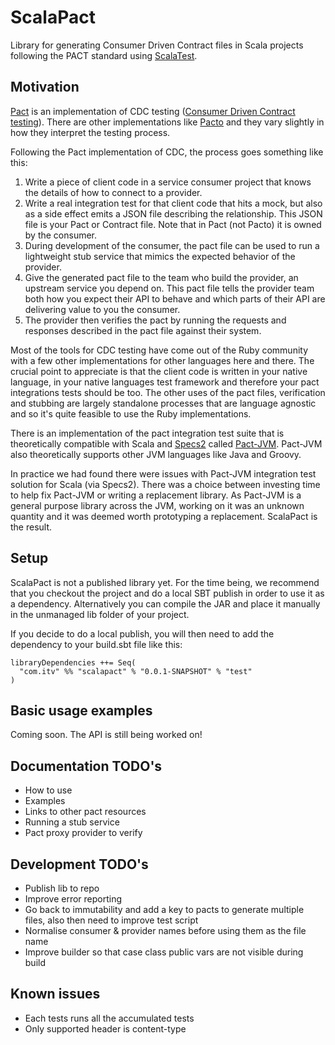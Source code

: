 # ScalaPact
Library for generating Consumer Driven Contract files in Scala projects following the PACT standard using [ScalaTest](http://www.scalatest.org/).

## Motivation
[Pact](https://github.com/realestate-com-au/pact) is an implementation of CDC testing ([Consumer Driven Contract testing](http://martinfowler.com/articles/consumerDrivenContracts.html)). There are other implementations like [Pacto](https://github.com/thoughtworks/pacto) and they vary slightly in how they interpret the testing process.

Following the Pact implementation of CDC, the process goes something like this:
1. Write a piece of client code in a service consumer project that knows the details of how to connect to a provider.
2. Write a real integration test for that client code that hits a mock, but also as a side effect emits a JSON file describing the relationship. This JSON file is your Pact or Contract file. Note that in Pact (not Pacto) it is owned by the consumer.
3. During development of the consumer, the pact file can be used to run a lightweight stub service that mimics the expected behavior of the provider.
4. Give the generated pact file to the team who build the provider, an upstream service you depend on. This pact file tells the provider team both how you expect their API to behave and which parts of their API are delivering value to you the consumer.
5. The provider then verifies the pact by running the requests and responses described in the pact file against their system.

Most of the tools for CDC testing have come out of the Ruby community with a few other implementations for other languages here and there. The crucial point to appreciate is that the client code is written in your native language, in your native languages test framework and therefore your pact integrations tests should be too. The other uses of the pact files, verification and stubbing are largely standalone processes that are language agnostic and so it's quite feasible to use the Ruby implementations.

There is an implementation of the pact integration test suite that is theoretically compatible with Scala and [Specs2](https://etorreborre.github.io/specs2/) called [Pact-JVM](https://github.com/DiUS/pact-jvm). Pact-JVM also theoretically supports other JVM languages like Java and Groovy.

In practice we had found there were issues with Pact-JVM integration test solution for Scala (via Specs2). There was a choice between investing time to help fix Pact-JVM or writing a replacement library. As Pact-JVM is a general purpose library across the JVM, working on it was an unknown quantity and it was deemed worth prototyping a replacement. ScalaPact is the result.

## Setup
ScalaPact is not a published library yet. For the time being, we recommend that you checkout the project and do a local SBT publish in order to use it as a dependency. Alternatively you can compile the JAR and place it manually in the unmanaged lib folder of your project.

If you decide to do a local publish, you will then need to add the dependency to your build.sbt file like this:

```
libraryDependencies ++= Seq(
  "com.itv" %% "scalapact" % "0.0.1-SNAPSHOT" % "test"
)
```

## Basic usage examples
Coming soon. The API is still being worked on!

## Documentation TODO's
- How to use
- Examples
- Links to other pact resources
- Running a stub service
- Pact proxy provider to verify

## Development TODO's
- Publish lib to repo
- Improve error reporting
- Go back to immutability and add a key to pacts to generate multiple files, also then need to improve test script
- Normalise consumer & provider names before using them as the file name
- Improve builder so that case class public vars are not visible during build

## Known issues
- Each tests runs all the accumulated tests
- Only supported header is content-type
